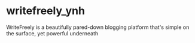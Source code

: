 # writefreely_ynh
WriteFreely is a beautifully pared-down blogging platform that's simple on the surface, yet powerful underneath
